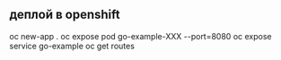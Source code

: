 
## деплой в openshift
oc new-app .
oc expose pod go-example-XXX --port=8080
oc expose service go-example
oc get routes




